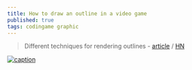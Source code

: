 ```yaml
---
title: How to draw an outline in a video game
published: true
tags: codingame graphic
---
```

> Different techniques for rendering outlines - [article](https://ameye.dev/notes/rendering-outlines/) / [HN](https://news.ycombinator.com/item?id=42593614)

[ ![caption](https://ameye.dev/notes/rendering-outlines/introduction/sable.png-1000w.webp) ](https://ameye.dev/notes/rendering-outlines/)
